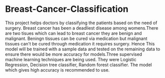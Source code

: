# Breast-Cancer-Classification

This project helps doctors by classifying the patients based on the need of surgery. Breast cancer has been a deadliest disease among womens.There are two tisues which can lead to breast cancer they are benign and malignant. Beningn tissues can be cured via medication but malignant tissues can't be cured through medication it requires surgery. Hence This model will be trained with a sample data and tested on the remaining data to ensure there would be more accuracy for models.Three supervised machine learning techniques are being used. They were Logistic Regression, Decision tree classifier, Random forest classifier. The model which gives high accuracy is recommended to use.
